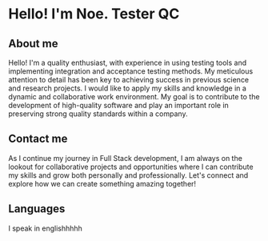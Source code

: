 # Hello! I'm Noe. Tester QC
## About me
Hello! I'm a quality enthusiast, with experience in using testing tools and implementing integration and acceptance testing methods. My meticulous attention to detail has been key to achieving success in previous science and research projects. I would like to apply my skills and knowledge in a dynamic and collaborative work environment. My goal is to contribute to the development of high-quality software and play an important role in preserving strong quality standards within a company.
## Contact me
As I continue my journey in Full Stack development, I am always on the lookout for collaborative projects and opportunities where I can contribute my skills and grow both personally and professionally. Let's connect and explore how we can create something amazing together!

## Languages
I speak in englishhhhh
